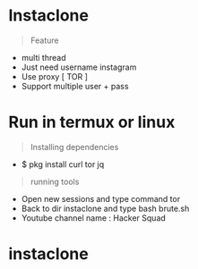 # Instaclone
> Feature
+ multi thread
+ Just need username instagram
+ Use proxy [ TOR ]
+ Support multiple user + pass

# Run in termux or linux
> Installing dependencies
+ $ pkg install curl tor jq

> running tools
+ Open new sessions and type command tor
+ Back to dir instaclone and type bash brute.sh
+ Youtube channel name : Hacker Squad
# instaclone
